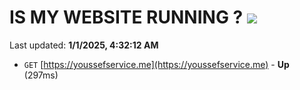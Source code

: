 # IS MY WEBSITE RUNNING ? [![](https://img.shields.io/static/v1?label=Sponsor&message=%E2%9D%A4&logo=GitHub&color=%23fe8e86)](https://github.com/sponsors/Youssef-Lehmam)

Last updated: **1/1/2025, 4:32:12 AM**

- `GET` [https://youssefservice.me](https://youssefservice.me) - **Up** (297ms)
